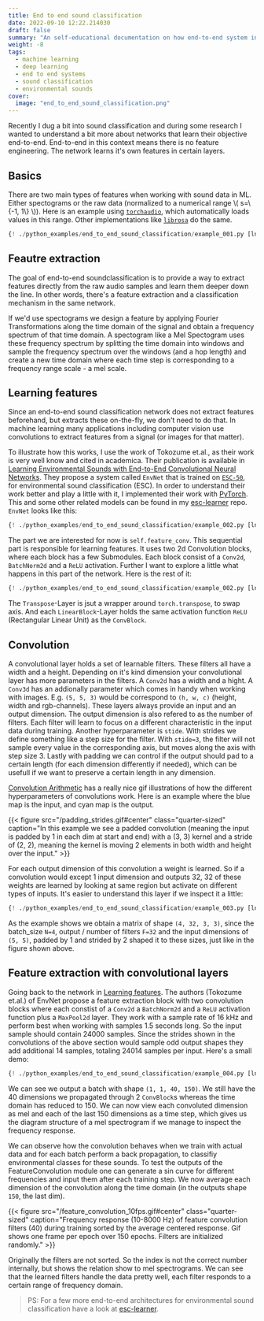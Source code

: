 ```yaml
--- 
title: End to end sound classification  
date: 2022-09-10 12:22.214030
draft: false
summary: "An self-educational documentation on how end-to-end system in sound classification work. The data domain are environmental sounds."
weight: -8
tags:
  - machine learning
  - deep learning
  - end to end systems
  - sound classification
  - environmental sounds 
cover: 
  image: "end_to_end_sound_classification.png"
---
```


Recently I dug a bit into sound classification and during some research I wanted to 
understand a bit more about networks that learn their objective end-to-end. End-to-end 
in this context means there is no feature engineering. The network learns it's own 
features in certain layers. 

## Basics

There are two main types of features when working with sound data in ML. Either
spectograms or the raw data (normalized to a numerical range \\( s=\\{-1, 1\\} \\)).
Here is an example using [`torchaudio`](https://pytorch.org/audio/stable/torchaudio.html),
which automatically loads values in this range. Other implementations like 
[`librosa`](https://librosa.org/doc/latest/index.html) do the same.

````Python
{! ./python_examples/end_to_end_sound_classification/example_001.py [ln:6-15] !}
````

## Feautre extraction

The goal of end-to-end soundclassification is to provide a way to extract features directly
from the raw audio samples and learn them deeper down the line. In other words, there's a
feature extraction and a classification mechanism in the same network.

If we'd use spectograms we design a feature by applying Fourier Transformations along the 
time domain of the signal and obtain a frequency spectrum of that time domain. 
A spectogram like a Mel Spectogram uses these frequency spectrum by splitting the time 
domain into windows and sample the frequency spectrum over the windows (and a hop length) 
and create a new time domain where each time step is corresponding to a frequency range
scale - a mel scale.

## Learning features

Since an end-to-end sound classification network does not extract features beforehand, but
extracts these on-the-fly, we don't need to do that. In machine learning many applications
including computer vision use convolutions to extract features from a signal (or images
for that matter).

To illustrate how this works, I use the work of Tokozume et.al., as their work is very
well know and cited in academica. Their publication is available in
[Learning Environmental Sounds with End-to-End Convolutional Neural Networks](https://www.mi.t.u-tokyo.ac.jp/assets/publication/LEARNING_ENVIRONMENTAL_SOUNDS_WITH_END-TO-END_CONVOLUTIONAL_NEURAL_NETWORK.pdf).
They propose a system called `EnvNet` that is trained on 
[`ESC-50`](https://github.com/karolpiczak/ESC-50), for environmental sound classification
(ESC). In order to understand their work better and play a little with it, I implemented 
their work with [PyTorch](https://pytorch.org/). This and some other related models can be
found in my [esc-learner](https://github.com/arrrrrmin/esc-learner/) repo.
`EnvNet` looks like this: 

````Python
{! ./python_examples/end_to_end_sound_classification/example_002.py [ln:56-83] !}
````

The part we are interested for now is `self.feature_conv`. This sequential part is 
responsible for learning features. It uses two 2d Convolution blocks, where each block has
a few Submodules. Each block consist of a `Conv2d`, `BatchNorm2d` and a `ReLU` activation.
Further I want to explore a little what happens in this part of the network.
Here is the rest of it:

````Python
{! ./python_examples/end_to_end_sound_classification/example_002.py [ln:18-53] !}
````

The `Transpose`-Layer is jsut a wrapper around `torch.transpose`, to swap axis. And each
`LinearBlock`-Layer holds the same activation function `ReLU` (Rectangular Linear Unit)
as the `ConvBlock`.

## Convolution

A convolutional layer holds a set of learnable filters. These filters all have a width and
a height. Depending on it's kind dimension your convolutional layer has more parameters in
the filters. A `Conv2d` has a width and a hight. A `Conv3d` has an addionally parameter
which comes in handy when working with images. E.g. `(5, 5, 3)` would be correspond to
`(h, w, c)` (height, width and rgb-channels). These layers always provide an input and an
output dimension. The output dimension is also refered to as the number of filters.
Each filter will learn to focus on a different characteristic in the input data during 
training. Another hyperparameter is `stide`. With strides we define something like a step 
size for the filter. With `stide=3`, the filter will not sample every value in the 
corresponding axis, but moves along the axis with step size 3. Lastly with padding we can
control if the output should pad to a certain length (for each dimension differently if 
needed), which can be usefull if we want to preserve a certain length in any dimension.

[Convolution Arithmetic](https://github.com/vdumoulin/conv_arithmetic) has a really nice
gif illustrations of how the different hyperparameters of convolutions work. Here is an
example where the blue map is the input, and cyan map is the output.

{{< figure src="/padding_strides.gif#center" class="quarter-sized" caption="In this example we see a padded convolution (meaning the input is padded by 1 in each dim at start and end) with a (3, 3) kernel and a stride of (2, 2), meaning the kernel is moving 2 elements in both width and height over the input." >}}

For each output dimension of this convolution a weight is learned. So if a convolution
would except 1 input dimension and outputs 32, 32 of these weights are learned by looking 
at same region but activate on different types of inputs. It's easier to understand this 
layer if we inspect it a little:

````Python
{! ./python_examples/end_to_end_sound_classification/example_003.py [ln:4-12] !}
````
As the example shows we obtain a matrix of shape `(4, 32, 3, 3)`, since the batch_size 
`N=4`, output / number of filters `F=32` and the input dimensions of `(5, 5)`, padded by 1
and strided by 2 shaped it to these sizes, just like in the figure shown above.

## Feature extraction with convolutional layers

Going back to the network in [Learning features](#learning-features). The authors 
(Tokozume et.al.) of EnvNet propose a feature extraction block with two convolution blocks
where each constist of a `Conv2d` a `BatchNorm2d` and a `ReLU` activation function plus
a `MaxPool2d` layer. They work with a sample rate of 16 kHz and perform best when working 
with samples 1.5 seconds long. So the input sample should contain 24000 samples. 
Since the strides shown in the convolutions of the above section would sample odd output
shapes they add additional 14 samples, totaling 24014 samples per input. 
Here's a small demo:

````Python
{! ./python_examples/end_to_end_sound_classification/example_004.py [ln:8-42] !}
````

We can see we output a batch with shape `(1, 1, 40, 150)`. We still have the 40 dimensions
we propagated through 2 `ConvBlock`s whereas the time domain has reduced to 150. 
We can now view each convoluted dimension as mel and each of the last 150 dimensions as a
time step, which gives us the diagram structure of a mel spectrogram if we manage to 
inspect the frequency response.

We can observe how the convolution behaves when we train with actual data and for each 
batch perform a back propagation, to classifiy environmental classes for these sounds.
To test the outputs of the FeatureConvolution module one can generate a sin curve for
different frequencies and input them after each training step. We now average each 
dimension of the convolution along the time domain (in the outputs shape `150`, the last
dim). 

{{< figure src="/feature_convolution_10fps.gif#center" class="quarter-sized" caption="Frequency response (10-8000 Hz) of feature convolution filters (40) during training sorted by the average centered response. Gif shows one frame per epoch over 150 epochs. Filters are initialized randomly." >}}

Originally the filters are not sorted. So the index is not the correct number internally,
but shows the relation show to mel spectrograms. We can see that the learned filters handle
the data pretty well, each filter responds to a certain range of frequency domain.

> PS: For a few more end-to-end architectures for environmental sound classification have
> a look at [esc-learner](https://github.com/arrrrrmin/esc-learner).
